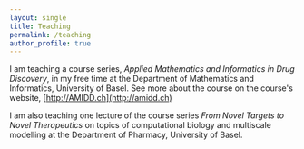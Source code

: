 ```yaml
---
layout: single
title: Teaching
permalink: /teaching
author_profile: true
---
```


I am teaching a course series, *Applied Mathematics and Informatics in Drug Discovery*, in my free time at the Department of Mathematics and Informatics, University of Basel. See more about the course on the course's website, [http://AMIDD.ch](http://amidd.ch)

I am also teaching one lecture of the course series *From Novel Targets to Novel Therapeutics* on topics of computational biology and multiscale modelling at the Department of Pharmacy, University of Basel.
